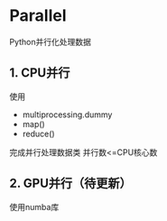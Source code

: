 # Parallel
Python并行化处理数据
## 1. CPU并行
使用
* multiprocessing.dummy
* map()
* reduce()

完成并行处理数据类
并行数<=CPU核心数

## 2. GPU并行（待更新）
使用numba库
